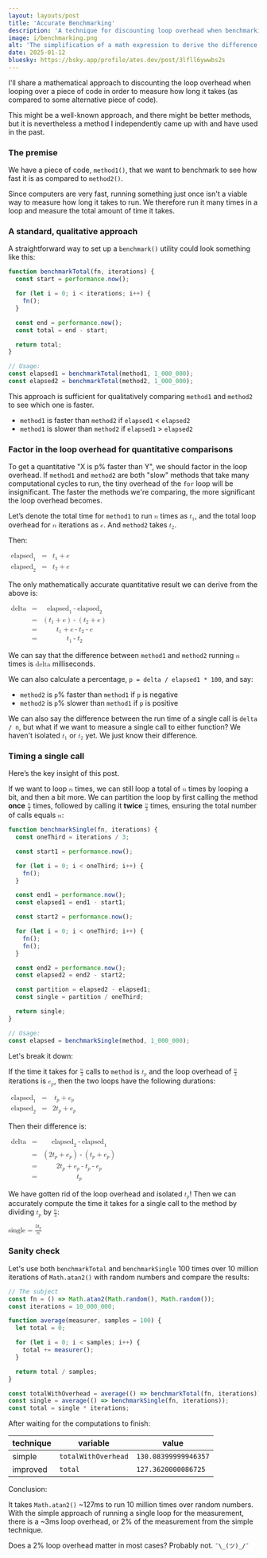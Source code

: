 ```yaml
---
layout: layouts/post
title: 'Accurate Benchmarking'
description: 'A technique for discounting loop overhead when benchmarking code'
image: i/benchmarking.png
alt: 'The simplification of a math expression to derive the difference between two time measurements'
date: 2025-01-12
bluesky: https://bsky.app/profile/ates.dev/post/3lfll6ywwbs2s
---
```


I'll share a mathematical approach to discounting the loop overhead when looping
over a piece of code in order to measure how long it takes (as compared to some
alternative piece of code).

This might be a well-known approach, and there might be better methods, but it
is nevertheless a method I independently came up with and have used in the past.

### The premise

We have a piece of code, `method1()`, that we want to benchmark to see how fast
it is as compared to `method2()`.

Since computers are very fast, running something just once isn't a viable way to
measure how long it takes to run. We therefore run it many times in a loop and
measure the total amount of time it takes.

### A standard, qualitative approach

A straightforward way to set up a `benchmark()` utility could look something
like this:

```js
function benchmarkTotal(fn, iterations) {
  const start = performance.now();

  for (let i = 0; i < iterations; i++) {
    fn();
  }

  const end = performance.now();
  const total = end - start;

  return total;
}

// Usage:
const elapsed1 = benchmarkTotal(method1, 1_000_000);
const elapsed2 = benchmarkTotal(method2, 1_000_000);
```

This approach is sufficient for qualitatively comparing `method1` and `method2`
to see which one is faster.

* `method1` is faster than `method2` if `elapsed1` < `elapsed2`
* `method1` is slower than `method2` if `elapsed1` > `elapsed2`

### Factor in the loop overhead for quantitative comparisons

To get a quantitative "X is p% faster than Y", we should factor in the loop
overhead. If `method1` and `method2` are both "slow" methods that take many
computational cycles to run, the tiny overhead of the `for` loop will be
insignificant. The faster the methods we're comparing, the more significant the
loop overhead becomes.

Let’s denote the total time for `method1` to run <math><mi>n</mi></math> times
as <math><msub><mi>t</mi><mn>1</mn></msub></math>, and the total loop overhead
for <math><mi>n</mi></math> iterations as <math><mi>e</mi></math>. And `method2`
takes <math><msub><mi>t</mi><mn>2</mn></msub></math>.

Then:

<math>
  <mtable>
    <mtr>
      <mtd>
        <msub><mi>elapsed</mi><mn>1</mn></msub>
      </mtd>
      <mtd>
        <mo>=</mo>
      </mtd>
      <mtd>
        <msub><mi>t</mi><mn>1</mn></msub>
        <mo>+</mo>
        <mi>e</mi>
      </mtd>
    </mtr>
    <mtr>
      <mtd>
        <msub><mi>elapsed</mi><mn>2</mn></msub>
      </mtd>
      <mtd>
        <mo>=</mo>
      </mtd>
      <mtd>
        <msub><mi>t</mi><mn>2</mn></msub>
        <mo>+</mo>
        <mi>e</mi>
      </mtd>
    </mtr>
  </mtable>
</math>

The only mathematically accurate quantitative result we can derive from the
above is:

<math>
  <mtable>
    <mtr>
      <mtd>
        <mi>delta</mi>
      </mtd>
      <mtd>
        <mo>=</mo>
      </mtd>
      <mtd>
        <msub><mi>elapsed</mi><mn>1</mn></msub>
        <mo>-</mo>
        <msub><mi>elapsed</mi><mn>2</mn></msub>
      </mtd>
    </mtr>
    <mtr>
      <mtd></mtd>
      <mtd>
        <mo>=</mo>
      </mtd>
      <mtd>
        <mo>(</mo>
        <msub>
          <mi>t</mi>
          <mn>1</mn>
        </msub>
        <mo>+</mo>
        <mi>e</mi>
        <mo>)</mo>
        <mo>-</mo>
        <mo>(</mo>
        <msub>
          <mi>t</mi>
          <mn>2</mn>
        </msub>
        <mo>+</mo>
        <mi>e</mi>
        <mo>)</mo>
      </mtd>
    </mtr>
    <mtr>
      <mtd></mtd>
      <mtd>
        <mo>=</mo>
      </mtd>
      <mtd>
        <msub>
          <mi>t</mi>
          <mn>1</mn>
        </msub>
        <mo>+</mo>
        <mi>e</mi>
        <mo>-</mo>
        <msub>
          <mi>t</mi>
          <mn>2</mn>
        </msub>
        <mo>-</mo>
        <mi>e</mi>
      </mtd>
    </mtr>
    <mtr>
      <mtd></mtd>
      <mtd>
        <mo>=</mo>
      </mtd>
      <mtd>
        <msub>
          <mi>t</mi>
          <mn>1</mn>
        </msub>
        <mo>-</mo>
        <msub>
          <mi>t</mi>
          <mn>2</mn>
        </msub>
      </mtd>
    </mtr>
  </mtable>
</math>

We can say that the difference between `method1` and `method2` running
<math><mi>n</mi></math> times is <math><mi>delta</mi></math> milliseconds.

We can also calculate a percentage, `p = delta / elapsed1 * 100`, and say:

* `method2` is `p`% faster than `method1` if `p` is negative
* `method2` is `p`% slower than `method1` if `p` is positive

We can also say the difference between the run time of a single call is
`delta / n`, but what if we want to measure a single call to either function? We
haven't isolated <math><msub><mi>t</mi><mn>1</mn></msub></math> or
<math><msub><mi>t</mi><mn>2</mn></msub></math> yet. We just know their
difference.

### Timing a single call

Here’s the key insight of this post.

If we want to loop <math><mi>n</mi></math> times, we can still loop a total of
<math><mi>n</mi></math> times by looping a bit, and then a bit more. We can
partition the loop by first calling the method **once**
<math><mfrac><mi>n</mi><mn>3</mn></mfrac></math> times,
followed by calling it **twice**
<math><mfrac><mi>n</mi><mn>3</mn></mfrac></math> times, ensuring the total
number of calls equals <math><mi>n</mi></math>:

```js
function benchmarkSingle(fn, iterations) {
  const oneThird = iterations / 3;

  const start1 = performance.now();

  for (let i = 0; i < oneThird; i++) {
    fn();
  }

  const end1 = performance.now();
  const elapsed1 = end1 - start1;

  const start2 = performance.now();

  for (let i = 0; i < oneThird; i++) {
    fn();
    fn();
  }

  const end2 = performance.now();
  const elapsed2 = end2 - start2;

  const partition = elapsed2 - elapsed1;
  const single = partition / oneThird;

  return single;
}

// Usage:
const elapsed = benchmarkSingle(method, 1_000_000);
```

Let's break it down:

If the time it takes for <math><mfrac><mi>n</mi><mn>3</mn></mfrac></math> calls
to `method` is <math><msub><mi>t</mi><mi>p</mi></msub></math> and the loop
overhead of <math><mfrac><mi>n</mi><mn>3</mn></mfrac></math> iterations is
<math><msub><mi>e</mi><mi>p</mi></msub></math>, then the two loops have the
following durations:

<math>
  <mtable>
    <mtr>
      <mtd>
        <msub><mi>elapsed</mi><mn>1</mn></msub>
      </mtd>
      <mtd>
        <mo>=</mo>
      </mtd>
      <mtd>
        <msub><mi>t</mi><mi>p</mi></msub>
        <mo>+</mo>
        <msub><mi>e</mi><mi>p</mi></msub>
      </mtd>
    </mtr>
    <mtr>
      <mtd>
        <msub><mi>elapsed</mi><mn>2</mn></msub>
      </mtd>
      <mtd>
        <mo>=</mo>
      </mtd>
      <mtd>
        <mn>2</mn><msub><mi>t</mi><mi>p</mi></msub>
        <mo>+</mo>
        <msub><mi>e</mi><mi>p</mi></msub>
      </mtd>
    </mtr>
  </mtable>
</math>

Then their difference is:

<math>
  <mtable>
    <mtr>
      <mtd>
        <mi>delta</mi>
      </mtd>
      <mtd>
        <mo>=</mo>
      </mtd>
      <mtd>
        <msub>
          <mi>elapsed</mi>
          <mn>2</mn>
        </msub>
        <mo>-</mo>
        <msub>
          <mi>elapsed</mi>
          <mn>1</mn>
        </msub>
      </mtd>
    </mtr>
    <mtr>
      <mtd></mtd>
      <mtd>
        <mo>=</mo>
      </mtd>
      <mtd>
        <mo>(</mo>
        <mn>2</mn>
        <msub><mi>t</mi><mi>p</mi></msub>
        <mo>+</mo>
        <msub><mi>e</mi><mi>p</mi></msub>
        <mo>)</mo>
        <mo>-</mo>
        <mo>(</mo>
        <msub><mi>t</mi><mi>p</mi></msub>
        <mo>+</mo>
        <msub><mi>e</mi><mi>p</mi></msub>
        <mo>)</mo>
      </mtd>
    </mtr>
    <mtr>
      <mtd></mtd>
      <mtd>
        <mo>=</mo>
      </mtd>
      <mtd>
        <mn>2</mn>
        <msub><mi>t</mi><mi>p</mi></msub>
        <mo>+</mo>
        <msub><mi>e</mi><mi>p</mi></msub>
        <mo>-</mo>
        <msub><mi>t</mi><mi>p</mi></msub>
        <mo>-</mo>
        <msub><mi>e</mi><mi>p</mi></msub>
      </mtd>
    </mtr>
    <mtr>
      <mtd></mtd>
      <mtd>
        <mo>=</mo>
      </mtd>
      <mtd>
        <msub><mi>t</mi><mi>p</mi></msub>
      </mtd>
    </mtr>
  </mtable>
</math>

We have gotten rid of the loop overhead and isolated
<math><msub><mi>t</mi><mi>p</mi></msub></math>! Then we can accurately compute
the time it takes for a single call to the method by dividing
<math><msub><mi>t</mi><mi>p</mi></msub></math> by
<math><mfrac><mi>n</mi><mn>3</mn></mfrac></math>:

<math>
  <mi>single</mi>
  <mo>=</mo>
  <mfrac>
    <mrow>
      <mn>3</mn>
      <msub><mi>t</mi><mi>p</mi></msub>
    </mrow>
    <mi>n</mi>
  </mfrac>
</math>

### Sanity check

Let's use both `benchmarkTotal` and `benchmarkSingle` 100 times over 10
million iterations of `Math.atan2()` with random numbers and compare the
results:

```js
// The subject
const fn = () => Math.atan2(Math.random(), Math.random());
const iterations = 10_000_000;

function average(measurer, samples = 100) {
  let total = 0;

  for (let i = 0; i < samples; i++) {
    total += measurer();
  }

  return total / samples;
}

const totalWithOverhead = average(() => benchmarkTotal(fn, iterations));
const single = average(() => benchmarkSingle(fn, iterations));
const total = single * iterations;
```

After waiting for the computations to finish:

| technique | variable | value |
| - | - | - |
| simple | `totalWithOverhead` | `130.08399999946357` |
| improved | `total` | `127.3620000086725` |

Conclusion:

It takes `Math.atan2()` ~127ms to run 10 million times over random
numbers. With the simple approach of running a single loop for the measurement,
there is a ~3ms loop overhead, or 2% of the measurement from the simple
technique.

Does a 2% loop overhead matter in most cases? Probably not. `¯\_(ツ)_/¯`
